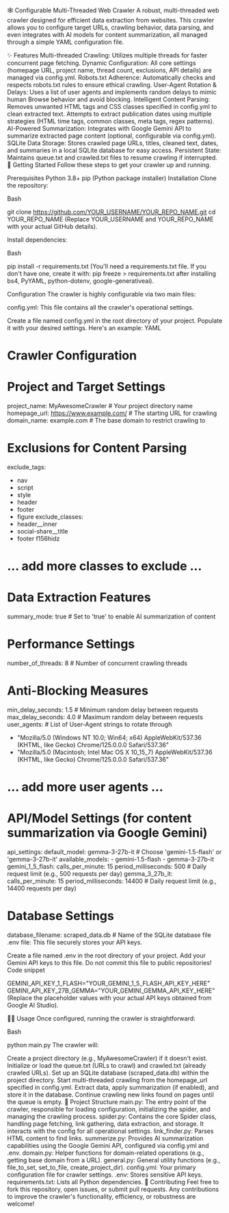 🕸️ Configurable Multi-Threaded Web Crawler
A robust, multi-threaded web crawler designed for efficient data extraction from websites. This crawler allows you to configure target URLs, crawling behavior, data parsing, and even integrates with AI models for content summarization, all managed through a simple YAML configuration file.

✨ Features
Multi-threaded Crawling: Utilizes multiple threads for faster concurrent page fetching.
Dynamic Configuration: All core settings (homepage URL, project name, thread count, exclusions, API details) are managed via config.yml.
Robots.txt Adherence: Automatically checks and respects robots.txt rules to ensure ethical crawling.
User-Agent Rotation & Delays: Uses a list of user agents and implements random delays to mimic human Browse behavior and avoid blocking.
Intelligent Content Parsing:
Removes unwanted HTML tags and CSS classes specified in config.yml to clean extracted text.
Attempts to extract publication dates using multiple strategies (HTML time tags, common classes, meta tags, regex patterns).
AI-Powered Summarization: Integrates with Google Gemini API to summarize extracted page content (optional, configurable via config.yml).
SQLite Data Storage: Stores crawled page URLs, titles, cleaned text, dates, and summaries in a local SQLite database for easy access.
Persistent State: Maintains queue.txt and crawled.txt files to resume crawling if interrupted.
🚀 Getting Started
Follow these steps to get your crawler up and running.

Prerequisites
Python 3.8+
pip (Python package installer)
Installation
Clone the repository:

Bash

git clone https://github.com/YOUR_USERNAME/YOUR_REPO_NAME.git
cd YOUR_REPO_NAME
(Replace YOUR_USERNAME and YOUR_REPO_NAME with your actual GitHub details).

Install dependencies:

Bash

pip install -r requirements.txt
(You'll need a requirements.txt file. If you don't have one, create it with: pip freeze > requirements.txt after installing bs4, PyYAML, python-dotenv, google-generativeai).

Configuration
The crawler is highly configurable via two main files:

config.yml: This file contains all the crawler's operational settings.

Create a file named config.yml in the root directory of your project.
Populate it with your desired settings. Here's an example:
YAML

# Crawler Configuration

# Project and Target Settings
project_name: MyAwesomeCrawler # Your project directory name
homepage_url: https://www.example.com/ # The starting URL for crawling
domain_name: example.com # The base domain to restrict crawling to

# Exclusions for Content Parsing
exclude_tags:
  - nav
  - script
  - style
  - header
  - footer
  - figure
exclude_classes:
  - header__inner
  - social-share__title
  - footer f156hidz
  # ... add more classes to exclude ...

# Data Extraction Features
summary_mode: true # Set to 'true' to enable AI summarization of content

# Performance Settings
number_of_threads: 8 # Number of concurrent crawling threads

# Anti-Blocking Measures
min_delay_seconds: 1.5 # Minimum random delay between requests
max_delay_seconds: 4.0 # Maximum random delay between requests
user_agents: # List of User-Agent strings to rotate through
  - "Mozilla/5.0 (Windows NT 10.0; Win64; x64) AppleWebKit/537.36 (KHTML, like Gecko) Chrome/125.0.0.0 Safari/537.36"
  - "Mozilla/5.0 (Macintosh; Intel Mac OS X 10_15_7) AppleWebKit/537.36 (KHTML, like Gecko) Chrome/125.0.0.0 Safari/537.36"
  # ... add more user agents ...

# API/Model Settings (for content summarization via Google Gemini)
api_settings:
  default_model: gemma-3-27b-it # Choose 'gemini-1.5-flash' or 'gemma-3-27b-it'
  available_models:
    - gemini-1.5-flash
    - gemma-3-27b-it
  gemini_1_5_flash:
    calls_per_minute: 15
    period_milliseconds: 500 # Daily request limit (e.g., 500 requests per day)
  gemma_3_27b_it:
    calls_per_minute: 15
    period_milliseconds: 14400 # Daily request limit (e.g., 14400 requests per day)

# Database Settings
database_filename: scraped_data.db # Name of the SQLite database file
.env file: This file securely stores your API keys.

Create a file named .env in the root directory of your project.
Add your Gemini API keys to this file. Do not commit this file to public repositories!
Code snippet

GEMINI_API_KEY_1_FLASH="YOUR_GEMINI_1_5_FLASH_API_KEY_HERE"
GEMINI_API_KEY_27B_GEMMA="YOUR_GEMINI_GEMMA_API_KEY_HERE"
(Replace the placeholder values with your actual API keys obtained from Google AI Studio).

🏃‍♀️ Usage
Once configured, running the crawler is straightforward:

Bash

python main.py
The crawler will:

Create a project directory (e.g., MyAwesomeCrawler) if it doesn't exist.
Initialize or load the queue.txt (URLs to crawl) and crawled.txt (already crawled URLs).
Set up an SQLite database (scraped_data.db) within the project directory.
Start multi-threaded crawling from the homepage_url specified in config.yml.
Extract data, apply summarization (if enabled), and store it in the database.
Continue crawling new links found on pages until the queue is empty.
📂 Project Structure
main.py: The entry point of the crawler, responsible for loading configuration, initializing the spider, and managing the crawling process.
spider.py: Contains the core Spider class, handling page fetching, link gathering, data extraction, and storage. It interacts with the config for all operational settings.
link_finder.py: Parses HTML content to find links.
summerize.py: Provides AI summarization capabilities using the Google Gemini API, configured via config.yml and .env.
domain.py: Helper functions for domain-related operations (e.g., getting base domain from a URL).
general.py: General utility functions (e.g., file_to_set, set_to_file, create_project_dir).
config.yml: Your primary configuration file for crawler settings.
.env: Stores sensitive API keys.
requirements.txt: Lists all Python dependencies.
🤝 Contributing
Feel free to fork this repository, open issues, or submit pull requests. Any contributions to improve the crawler's functionality, efficiency, or robustness are welcome!
